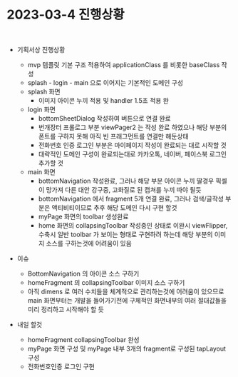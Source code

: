 # 2023-03-4 진행상황
</br>

* 기획서상 진행상황
  * mvp 템플릿 기본 구조 적용하여 applicationClass 를 비롯한 baseClass 작성
  * splash - login - main 으로 이어지는 기본적인 도메인 구성
  * splash 화면
    * 이미지 아이콘 누끼 적용 및 handler 1.5초 적용 완
  * login 화면
    * bottomSheetDialog 작성하여 버튼으로 연결 완료
    * 번개장터 프롤로그 부분 viewPager2 는 작성 완료 하였으나 해당 부분의 폰트를 구하지 못해 아직 빈 프래그먼트를 연결만 해둔상태
    * 전화번호 인증 로그인 부분은 마이페이지 작성이 완료되는 대로 시작할 것
    * 대략적인 도메인 구성이 완료되는대로 카카오톡, 네이버, 페이스북 로그인 추가할 것
  * main 화면
    * bottomNavigation 작성완료, 그러나 해당 부분 아이콘 누끼 딸경우 픽셀이 망가져 다른 대안 강구중, 고화질로 된 캡쳐를 누끼 따야 될듯
    * bottomNavigation 에서 fragment 5개 연결 완료, 그러나 검색/글작성 부분은 액티비티이므로 추후 해당 도메인 다시 구현 할것
    * myPage 화면의 toolbar 생성완료
    * home 화면의 collapsingToolbar 작성중인 상태로 이완시 viewFlipper, 수축시 일반 toolbar 가 보이는 형태로 구현하려 하는데 해당 부분의 이미지 소스를 구하는것에 어려움이 있음
    

* 이슈
  * BottomNavigation 의 아이콘 소스 구하기
  * homeFragment 의 collapsingToolbar 이미지 소스 구하기
  * 아직 dimens 로 여러 수치들을 체계적으로 관리하는것에 어려움이 있으므로 main 화면부터는 개발을 들어가기전에 구체적인 화면내부의 여러 절대값들을 미리 정리하고 시작해야 할 듯
  
* 내일 할것
  * homeFragment collapsingToolbar 완성
  * myPage 화면 구성 및 myPage 내부 3개의 fragment로 구성된 tapLayout 구성
  * 전화번호인증 로그인 구현
